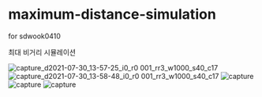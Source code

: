 # maximum-distance-simulation
for sdwook0410

최대 비거리 시뮬레이션

![capture_d2021-07-30_13-57-25_i0_r0 001_rr3_w1000_s40_c17](https://user-images.githubusercontent.com/34199905/127628590-61bfeb18-a2ba-4da4-8dea-74bdf05df64d.png)
![capture_d2021-07-30_13-58-48_i0_r0 001_rr3_w1000_s40_c17](https://user-images.githubusercontent.com/34199905/127628605-dd0f1303-bf6a-4894-aafa-3960fd0b4121.png)
![capture](https://cdn.discordapp.com/attachments/865961655792173086/870517088559697970/unknown.png)
![capture](https://cdn.discordapp.com/attachments/865961655792173086/870512748004515921/unknown.png)
![capture](https://media.discordapp.net/attachments/865961655792173086/870513345680273449/unknown.png)
